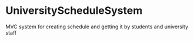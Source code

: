 # UniversityScheduleSystem

MVC system for creating schedule and getting it by students and university staff
